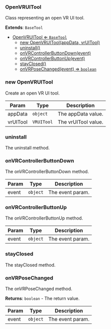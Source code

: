 <a name="OpenVRUITool"></a>

### OpenVRUITool 
Class representing an open VR UI tool.


**Extends**: <code>BaseTool</code>  

* [OpenVRUITool ⇐ <code>BaseTool</code>](#OpenVRUITool)
    * [new OpenVRUITool(appData, vrUITool)](#new-OpenVRUITool)
    * [uninstall()](#uninstall)
    * [onVRControllerButtonDown(event)](#onVRControllerButtonDown)
    * [onVRControllerButtonUp(event)](#onVRControllerButtonUp)
    * [stayClosed()](#stayClosed)
    * [onVRPoseChanged(event) ⇒ <code>boolean</code>](#onVRPoseChanged)

<a name="new_OpenVRUITool_new"></a>

### new OpenVRUITool
Create an open VR UI tool.


| Param | Type | Description |
| --- | --- | --- |
| appData | <code>object</code> | The appData value. |
| vrUITool | <code>VRUITool</code> | The vrUITool value. |

<a name="OpenVRUITool+uninstall"></a>

### uninstall
The uninstall method.


<a name="OpenVRUITool+onVRControllerButtonDown"></a>

### onVRControllerButtonDown
The onVRControllerButtonDown method.



| Param | Type | Description |
| --- | --- | --- |
| event | <code>object</code> | The event param. |

<a name="OpenVRUITool+onVRControllerButtonUp"></a>

### onVRControllerButtonUp
The onVRControllerButtonUp method.



| Param | Type | Description |
| --- | --- | --- |
| event | <code>object</code> | The event param. |

<a name="OpenVRUITool+stayClosed"></a>

### stayClosed
The stayClosed method.


<a name="OpenVRUITool+onVRPoseChanged"></a>

### onVRPoseChanged
The onVRPoseChanged method.


**Returns**: <code>boolean</code> - The return value.  

| Param | Type | Description |
| --- | --- | --- |
| event | <code>object</code> | The event param. |

